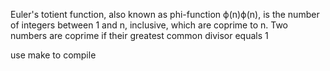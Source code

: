 Euler's totient function, also known as phi-function ϕ(n)ϕ(n), is the number of integers between 1 and n, inclusive, which are coprime to n. Two numbers are coprime if their greatest common divisor equals 1

use make to compile